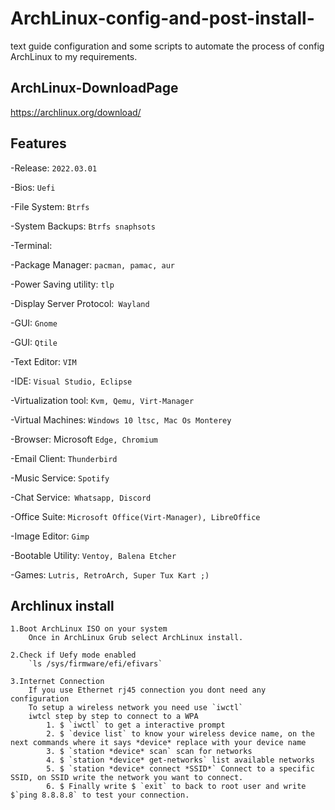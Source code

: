 # ArchLinux-config-and-post-install-
text guide configuration and some scripts to automate the process of config ArchLinux to my requirements.

## ArchLinux-DownloadPage
https://archlinux.org/download/

## Features
 -Release: `2022.03.01`

 -Bios: `Uefi`
 
 -File System: `Btrfs`
 
 -System Backups: `Btrfs snaphsots`
 
 -Terminal:
 
 -Package Manager: `pacman, pamac, aur`
 
 -Power Saving utility: `tlp`
 
 -Display Server Protocol:` Wayland`
 
 -GUI: `Gnome`
 
 -GUI: `Qtile`
 
 -Text Editor: `VIM`
 
 -IDE: `Visual Studio, Eclipse`
 
 -Virtualization tool: `Kvm, Qemu, Virt-Manager`
 
 -Virtual Machines: `Windows 10 ltsc, Mac Os Monterey`
 
 -Browser: Microsoft `Edge, Chromium`
 
 -Email Client: `Thunderbird`
 
 -Music Service: `Spotify`
 
 -Chat Service:` Whatsapp, Discord`
 
 -Office Suite: `Microsoft Office(Virt-Manager), LibreOffice`
 
 -Image Editor: `Gimp`
 
 -Bootable Utility: `Ventoy, Balena Etcher`
 
 -Games: `Lutris, RetroArch, Super Tux Kart ;)`
 
 ## Archlinux install
    1.Boot ArchLinux ISO on your system
        Once in ArchLinux Grub select ArchLinux install.

    2.Check if Uefy mode enabled
        `ls /sys/firmware/efi/efivars`
    
    3.Internet Connection
        If you use Ethernet rj45 connection you dont need any configuration
        To setup a wireless network you need use `iwctl`
        iwtcl step by step to connect to a WPA 
            1. $ `iwctl` to get a interactive prompt
            2. $ `device list` to know your wireless device name, on the next commands where it says *device* replace with your device name
            3. $ `station *device* scan` scan for networks
            4. $ `station *device* get-networks` list available networks
            5. $ `station *device* connect *SSID*` Connect to a specific SSID, on SSID write the network you want to connect.
            6. $ Finally write $ `exit` to back to root user and write $`ping 8.8.8.8` to test your connection.
     
